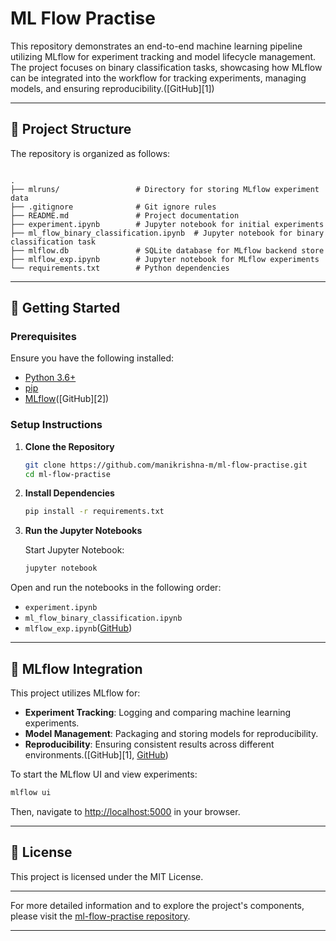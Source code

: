 # ML Flow Practise

This repository demonstrates an end-to-end machine learning pipeline utilizing MLflow for experiment tracking and model lifecycle management. The project focuses on binary classification tasks, showcasing how MLflow can be integrated into the workflow for tracking experiments, managing models, and ensuring reproducibility.([GitHub][1])

---

## 📁 Project Structure

The repository is organized as follows:

```

.
├── mlruns/                 # Directory for storing MLflow experiment data
├── .gitignore              # Git ignore rules
├── README.md               # Project documentation
├── experiment.ipynb        # Jupyter notebook for initial experiments
├── ml_flow_binary_classification.ipynb  # Jupyter notebook for binary classification task
├── mlflow.db               # SQLite database for MLflow backend store
├── mlflow_exp.ipynb        # Jupyter notebook for MLflow experiments
└── requirements.txt        # Python dependencies
```



---

## 🚀 Getting Started

### Prerequisites

Ensure you have the following installed:

* [Python 3.6+](https://www.python.org/)
* [pip](https://pip.pypa.io/en/stable/)
* [MLflow](https://mlflow.org/)([GitHub][2])

### Setup Instructions

1. **Clone the Repository**

   ```bash
   git clone https://github.com/manikrishna-m/ml-flow-practise.git
   cd ml-flow-practise
   ```



2. **Install Dependencies**

   ```bash
   pip install -r requirements.txt
   ```



3. **Run the Jupyter Notebooks**

   Start Jupyter Notebook:

   ```bash
   jupyter notebook
   ```



Open and run the notebooks in the following order:

* `experiment.ipynb`
* `ml_flow_binary_classification.ipynb`
* `mlflow_exp.ipynb`([GitHub][3])

---

## 🧪 MLflow Integration

This project utilizes MLflow for:

* **Experiment Tracking**: Logging and comparing machine learning experiments.
* **Model Management**: Packaging and storing models for reproducibility.
* **Reproducibility**: Ensuring consistent results across different environments.([GitHub][1], [GitHub][4])

To start the MLflow UI and view experiments:

```bash
mlflow ui
```



Then, navigate to [http://localhost:5000](http://localhost:5000) in your browser.

---

## 📄 License

This project is licensed under the MIT License.

---

For more detailed information and to explore the project's components, please visit the [ml-flow-practise repository](https://github.com/manikrishna-m/ml-flow-practise).

---

[3]: https://github.com/manikrishna-m/ml-flow-practise?utm_source=chatgpt.com "GitHub - manikrishna-m/ml-flow-practise"
[4]: https://github.com/peterma/ml-flow?utm_source=chatgpt.com "GitHub - peterma/ml-flow: Open source platform for the machine learning ..."
